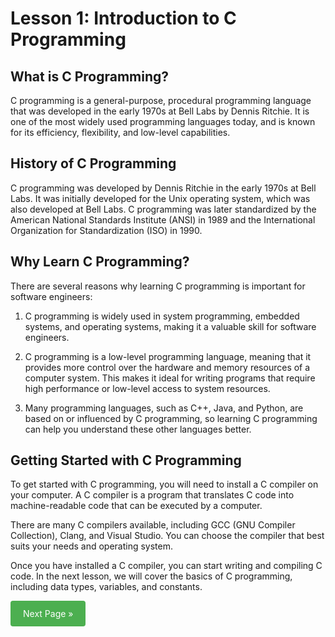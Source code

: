 # Lesson 1: Introduction to C Programming

## What is C Programming?
C programming is a general-purpose, procedural programming language that was developed in the early 1970s at Bell Labs by Dennis Ritchie. It is one of the most widely used programming languages today, and is known for its efficiency, flexibility, and low-level capabilities.

## History of C Programming
C programming was developed by Dennis Ritchie in the early 1970s at Bell Labs. It was initially developed for the Unix operating system, which was also developed at Bell Labs. C programming was later standardized by the American National Standards Institute (ANSI) in 1989 and the International Organization for Standardization (ISO) in 1990.

## Why Learn C Programming?
There are several reasons why learning C programming is important for software engineers:

1. C programming is widely used in system programming, embedded systems, and operating systems, making it a valuable skill for software engineers.

2. C programming is a low-level programming language, meaning that it provides more control over the hardware and memory resources of a computer system. This makes it ideal for writing programs that require high performance or low-level access to system resources.

3. Many programming languages, such as C++, Java, and Python, are based on or influenced by C programming, so learning C programming can help you understand these other languages better.

## Getting Started with C Programming
To get started with C programming, you will need to install a C compiler on your computer. A C compiler is a program that translates C code into machine-readable code that can be executed by a computer.

There are many C compilers available, including GCC (GNU Compiler Collection), Clang, and Visual Studio. You can choose the compiler that best suits your needs and operating system.

Once you have installed a C compiler, you can start writing and compiling C code. In the next lesson, we will cover the basics of C programming, including data types, variables, and constants.


<div>
  <a href="/Hooleymass/Software-Engineering/tree/main/Lesson2" style="background-color: #4CAF50; color: white; padding: 12px 20px; text-align: center; text-decoration: none; display: inline-block; border-radius: 4px;">Next Page &raquo;</a>
</div>
